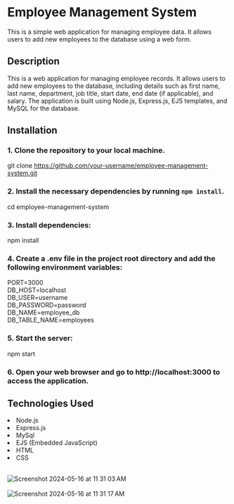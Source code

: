 # Employee Management System
This is a simple web application for managing employee data. It allows users to add new employees to the database using a web form.

## Description

This is a web application for managing employee records. It allows users to add new employees to the database, including details such as first name, last name, department, job title, start date, end date (if applicable), and salary. The application is built using Node.js, Express.js, EJS templates, and MySQL for the database.

## Installation

### 1. Clone the repository to your local machine.
git clone https://github.com/your-username/employee-management-system.git

### 2. Install the necessary dependencies by running `npm install`.
cd employee-management-system

### 3. Install dependencies:
npm install


### 4. Create a .env file in the project root directory and add the following environment variables:
PORT=3000<br>
DB_HOST=localhost<br>
DB_USER=username<br>
DB_PASSWORD=password<br>
DB_NAME=employee_db<br>
DB_TABLE_NAME=employees<br>

### 5. Start the server:
npm start

### 6. Open your web browser and go to http://localhost:3000 to access the application.


## Technologies Used
<li>Node.js</li>
<li>Express.js</li>
<li>MySql</li>
<li>EJS (Embedded JavaScript)</li>
<li>HTML</li>
<li>CSS</li>
<br><be>

![Screenshot 2024-05-16 at 11 31 03 AM](https://github.com/BTheCoderr/EmployeeManagementSystem/assets/110173147/1b7c38e3-44f9-40fe-b892-c506d192e086)
<br><br>
![Screenshot 2024-05-16 at 11 31 17 AM](https://github.com/BTheCoderr/EmployeeManagementSystem/assets/110173147/3f373d91-2e94-4074-a6ca-d60ba857a954)
